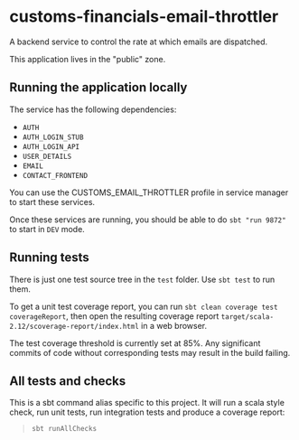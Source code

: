 
# customs-financials-email-throttler

A backend service to control the rate at which emails are dispatched.

This application lives in the "public" zone.

## Running the application locally

The service has the following dependencies:

* `AUTH`
* `AUTH_LOGIN_STUB`
* `AUTH_LOGIN_API`
* `USER_DETAILS`
* `EMAIL`
* `CONTACT_FRONTEND`

You can use the CUSTOMS_EMAIL_THROTTLER profile in service manager to start these services.

Once these services are running, you should be able to do `sbt "run 9872"` to start in `DEV` mode.

## Running tests

There is just one test source tree in the `test` folder. Use `sbt test` to run them.

To get a unit test coverage report, you can run `sbt clean coverage test coverageReport`,
then open the resulting coverage report `target/scala-2.12/scoverage-report/index.html` in a web browser.

The test coverage threshold is currently set at 85%. Any significant commits of code without corresponding tests may result in the build failing.

## All tests and checks

This is a sbt command alias specific to this project. It will run a scala style check, run unit tests, run integration
tests and produce a coverage report:

> `sbt runAllChecks`
